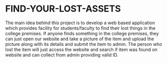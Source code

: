 # FIND-YOUR-LOST-ASSETS

The main idea behind this project is to develop a web based application which provides facility for students/faculty to find their lost things in the college
premises. If anyone finds something in the college premises, they can just open our website and take a picture of the item and upload the picture
along with its details and submit the item to admin. The person who lost the item will just access the website and search if item was found on website
and can collect from admin providing valid ID.
